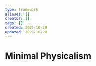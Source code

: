 ```yaml
---
type: framework
aliases: []
creator: []
tags: []
created: 2025-10-20
updated: 2025-10-20
---
```


# Minimal Physicalism


